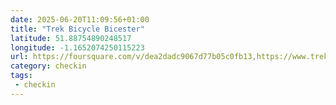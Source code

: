 ```yaml
---
date: 2025-06-20T11:09:56+01:00
title: "Trek Bicycle Bicester"
latitude: 51.88754890248517
longitude: -1.1652074250115223
url: https://foursquare.com/v/dea2dadc9067d77b05c0fb13,https://www.trekbikes.com/gb/en_GB/retail/bicester
category: checkin
tags:
 - checkin
---
```


